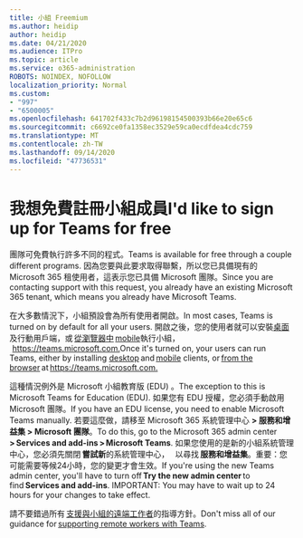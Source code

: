```yaml
---
title: 小組 Freemium
ms.author: heidip
author: heidip
ms.date: 04/21/2020
ms.audience: ITPro
ms.topic: article
ms.service: o365-administration
ROBOTS: NOINDEX, NOFOLLOW
localization_priority: Normal
ms.custom:
- "997"
- "6500005"
ms.openlocfilehash: 641702f433c7b2d96198154500393b66e20e65c6
ms.sourcegitcommit: c6692ce0fa1358ec3529e59ca0ecdfdea4cdc759
ms.translationtype: MT
ms.contentlocale: zh-TW
ms.lasthandoff: 09/14/2020
ms.locfileid: "47736531"
---
```

# <a name="id-like-to-sign-up-for-teams-for-free"></a><span data-ttu-id="f73dc-102">我想免費註冊小組成員</span><span class="sxs-lookup"><span data-stu-id="f73dc-102">I'd like to sign up for Teams for free</span></span>

<span data-ttu-id="f73dc-103">團隊可免費執行許多不同的程式。</span><span class="sxs-lookup"><span data-stu-id="f73dc-103">Teams is available for free through a couple different programs.</span></span> <span data-ttu-id="f73dc-104">因為您要與此要求取得聯繫，所以您已具備現有的 Microsoft 365 租使用者，這表示您已具備 Microsoft 團隊。</span><span class="sxs-lookup"><span data-stu-id="f73dc-104">Since you are contacting support with this request, you already have an existing Microsoft 365 tenant, which means you already have Microsoft Teams.</span></span>

<span data-ttu-id="f73dc-105">在大多數情況下，小組預設會為所有使用者開啟。</span><span class="sxs-lookup"><span data-stu-id="f73dc-105">In most cases, Teams is turned on by default for all your users.</span></span> <span data-ttu-id="f73dc-106">開啟之後，您的使用者就可以安裝[桌面](https://docs.microsoft.com/MicrosoftTeams/get-clients#desktop-client)   及行動用戶端，或 [從瀏覽器中](https://docs.microsoft.com/MicrosoftTeams/get-clients#web-client) [mobile](https://docs.microsoft.com/MicrosoftTeams/get-clients#mobile-clients)執行小組，   <https://teams.microsoft.com.></span><span class="sxs-lookup"><span data-stu-id="f73dc-106">Once it's turned on, your users can run Teams, either by installing [desktop](https://docs.microsoft.com/MicrosoftTeams/get-clients#desktop-client) and [mobile](https://docs.microsoft.com/MicrosoftTeams/get-clients#mobile-clients) clients, or [from the browser](https://docs.microsoft.com/MicrosoftTeams/get-clients#web-client) at <https://teams.microsoft.com.></span></span>

<span data-ttu-id="f73dc-107">這種情況例外是 Microsoft 小組教育版 (EDU) 。</span><span class="sxs-lookup"><span data-stu-id="f73dc-107">The exception to this is Microsoft Teams for Education (EDU).</span></span> <span data-ttu-id="f73dc-108">如果您有 EDU 授權，您必須手動啟用 Microsoft 團隊。</span><span class="sxs-lookup"><span data-stu-id="f73dc-108">If you have an EDU license, you need to enable Microsoft Teams manually.</span></span> <span data-ttu-id="f73dc-109">若要這麼做，請移至 Microsoft 365 系統管理中心 **> 服務和增益集 > Microsoft 團隊**。</span><span class="sxs-lookup"><span data-stu-id="f73dc-109">To do this, go to the Microsoft 365 admin center **> Services and add-ins > Microsoft Teams**.</span></span> <span data-ttu-id="f73dc-110">如果您使用的是新的小組系統管理中心，您必須先關閉 **嘗試新**的系統管理中心，   以尋找 **服務和增益集**。重要：您可能需要等候24小時，您的變更才會生效。</span><span class="sxs-lookup"><span data-stu-id="f73dc-110">If you're using the new Teams admin center, you'll have to turn off **Try the new admin center** to find **Services and add-ins**. IMPORTANT: You may have to wait up to 24 hours for your changes to take effect.</span></span>

<span data-ttu-id="f73dc-111">請不要錯過所有 [支援與小組的遠端工作者](https://docs.microsoft.com/MicrosoftTeams/support-remote-work-with-teams)的指導方針。</span><span class="sxs-lookup"><span data-stu-id="f73dc-111">Don't miss all of our guidance for [supporting remote workers with Teams](https://docs.microsoft.com/MicrosoftTeams/support-remote-work-with-teams).</span></span>
